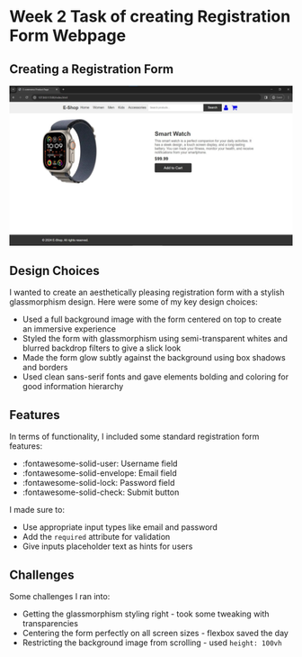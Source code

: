# Week 2 Task of creating Registration Form Webpage

## Creating a Registration Form 

![Registration Form Screenshot](https://github.com/AmanKadam-16/MotionCut_Internship/blob/Week_2/SnapShot.jpg)

## Design Choices

I wanted to create an aesthetically pleasing registration form with a stylish glassmorphism design. Here were some of my key design choices:

* Used a full background image with the form centered on top to create an immersive experience
* Styled the form with glassmorphism using semi-transparent whites and blurred backdrop filters to give a slick look
* Made the form glow subtly against the background using box shadows and borders
* Used clean sans-serif fonts and gave elements bolding and coloring for good information hierarchy

## Features

In terms of functionality, I included some standard registration form features:

* :fontawesome-solid-user: Username field 
* :fontawesome-solid-envelope: Email field
* :fontawesome-solid-lock: Password field
* :fontawesome-solid-check: Submit button

I made sure to:

* Use appropriate input types like email and password 
* Add the `required` attribute for validation
* Give inputs placeholder text as hints for users

## Challenges

Some challenges I ran into:

* Getting the glassmorphism styling right - took some tweaking with transparencies  
* Centering the form perfectly on all screen sizes - flexbox saved the day
* Restricting the background image from scrolling - used `height: 100vh`
